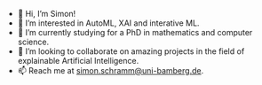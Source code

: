 - 👋 Hi, I’m Simon!
- 👀 I’m interested in AutoML, XAI and interative ML.
- 🌱 I’m currently studying for a PhD in mathematics and computer science.
- 💞️ I’m looking to collaborate on amazing projects in the field of explainable Artificial Intelligence.
- 📫 Reach me at simon.schramm@uni-bamberg.de.
